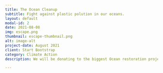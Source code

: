 ```yaml
---
title: The Ocean Cleanup
subtitle: Fight against plastic polution in our oceans.
layout: default
modal-id: 2
date: 2021-08-08
img: escape.png
thumbnail: escape-thumbnail.png
alt: image-alt
project-date: August 2021
client: Start Bootstrap
category: Climate Action
description: We will be donating to the biggest Ocean restoration project out there. The Ocean Cleanup is a massive initiative collecting plastic garbage from our oceans and restoring sealife habitat. The plastic pollution levels in the oceans have hit critical points. There are currently more plastic items in the oceans than actual fish.

---
```

